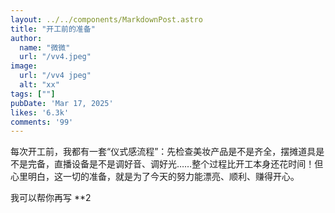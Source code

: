 ```yaml
---
layout: ../../components/MarkdownPost.astro
title: "开工前的准备"
author: 
  name: "微微"
  url: "/vv4.jpeg"
image:
  url: "/vv4 jpeg"
  alt: "xx"
tags: [""]
pubDate: 'Mar 17, 2025'
likes: '6.3k'
comments: '99'
---
```



每次开工前，我都有一套“仪式感流程”：先检查美妆产品是不是齐全，摆摊道具是不是完备，直播设备是不是调好音、调好光……整个过程比开工本身还花时间！但心里明白，这一切的准备，就是为了今天的努力能漂亮、顺利、赚得开心。

我可以帮你再写 **2
